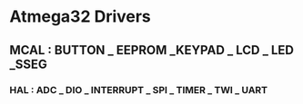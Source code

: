 # Atmega32 Drivers

## MCAL : BUTTON _ EEPROM _KEYPAD _ LCD _ LED _SSEG 

### HAL : ADC _ DIO _ INTERRUPT _ SPI _ TIMER _ TWI _ UART
